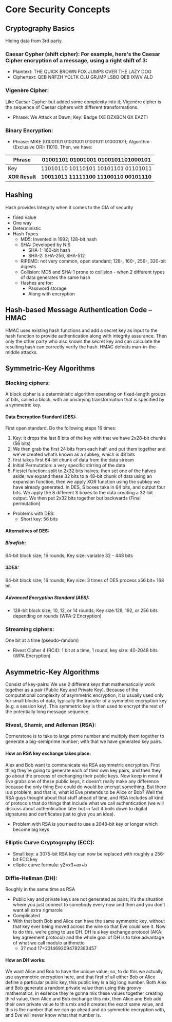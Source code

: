 # Core Security Concepts
## Cryptography Basics
Hiding data from 3rd party.
### Caesar Cypher (shift cipher): For example, here's the Caesar Cipher encryption of a message, using a right shift of 3:
* Plaintext:  THE QUICK BROWN FOX JUMPS OVER THE LAZY DOG
* Ciphertext: QEB NRFZH YOLTK CLU GRJMP LSBO QEB IXWV ALD

### Vigenère Cipher:
Like Caesar Cypher but added some complexity into it; Vigenère cipher is the sequence of Caesar ciphers with different transformations.
* Phrase: We Attack at Dawn; Key: Badge (XE DZXBCN GX EAZT)

### Binary Encryption:
  * Phrase: MIKE (01001101 01001001 01001011 01000101); Algorithm (Exclusive OR): 11010. Then, we have:

| Phrase | 01001101 01001001 0100101101000101 |
| --- | --- |
| Key | 11010110 10110101 10101101 01101011 |
|__XOR Result__|__10011011 11111100 11100110 00101110__|

## Hashing
Hash provides Integrity when it comes to the CIA of security
* fixed value
* One way
* Deterministic
* Hash Types
  * MD5: Invented in 1992; 128-bit hash
  * SHA: Developed by NIS
    * SHA-1: 160-bit hash
    * SHA-2: SHA-256, SHA-512
  * RIPEMD: not very common, open standard; 128-, 160-, 256-, 320-bit digests
  * Collision: MD5 and SHA-1 prone to collision - when 2 different types of data generates the same hash
  * Hashes are for:
    * Password storage
    * Along with encryption

## Hash-based Message Authentication Code – HMAC
HMAC uses existing hash functions and add a secret key as input to the hash function to provide authentication along with integrity assurance. Then only the other party who also knows the secret key and can calculate the resulting hash can correctly verify the hash. HMAC defeats man-in-the-middle attacks.

## Symmetric-Key Algorithms
### Blocking ciphers:
A block cipher is a deterministic algorithm operating on fixed-length groups of bits, called a block, with an unvarying transformation that is specified by a symmetric key.
#### Data Encryption Standard (DES):
First open standard. Do the following steps 16 times:
1.	Key: it drops the last 8 bits of the key with that we have 2x28-bit chunks (56 bits)
2.	We then grab the first 24 bits from each half, and put them together and we’ve created what’s known as a subkey, which is 48 bits
3.	first takes first 64-bit chunk of data from the data stream
4.	Initial Permutation: a very specific stirring of the data
5.	Fiestel function: split to 2x32 bits halves; then set one of the halves aside; we expand these 32 bits to a 48-bit chunk of data using an expansion function, then we apply XOR function using the subkey we have already generated. In DES, S boxes take in 64 bits, and output four bits. We apply the 8 different S boxes to the data creating a 32-bit output. We then put 2x32 bits together but backwards (Final permutation)
* Problems with DES:
  * Short key: 56 bits
#### Alternatives of DES:

##### Blowfish:
64-bit block size; 16 rounds; Key size: variable 32 - 448 bits
##### 3DES:
64-bit block size; 16 rounds; Key size: 3 times of DES process x56 bit= 168 bit

##### Advanced Encryption Standard (AES):
  * 128-bit block size; 10, 12, or 14 rounds; Key size:128, 192, or 256 bits depending on rounds (WPA-2 Encryption)

### Streaming ciphers:
One bit at a time (pseudo-random)
* Rivest Cipher 4 (RC4): 1 bit at a time, 1 round, key size: 40-2048 bits (WPA Encryption)

## Asymmetric-Key Algorithms
Consist of key-pairs: We use 2 different keys that mathematically work together as a pair (Public Key and Private Key). Because of the computational complexity of asymmetric encryption, it is usually used only for small blocks of data, typically the transfer of a symmetric encryption key (e.g. a session key). This symmetric key is then used to encrypt the rest of the potentially long message sequence.

### Rivest, Shamir, and Adleman (RSA):
Cornerstone is to take to large prime number and multiply them together to generate a big-semiprime number; with that we have generated key pairs.
#### How an RSA key exchange takes place:
Alex and Bob want to communicate via RSA asymmetric encryption. First thing they’re going to generate each of their own key pairs, and then they go about the process of exchanging their public keys. Now keep in mind if Eve grabs one of these public keys, it doesn’t really make any difference because the only thing Eve could do would be encrypt something. But there is a problem, and that is, what id Eve pretends to be Alice or Bob? Well the RSA guys thought about that stuff ahead of time, and RSA includes all kind of protocols that do things that include what we call authentication (we will discuss about authentication later but in fact it boils down to digital signatures and certificates just to give you an idea).
* Problem with RSA is you need to use a 2048-bit key or longer which become big keys

### Elliptic Curve Cryptography (ECC):
* Small key: a 3075-bit RSA key can now be replaced with roughly a 256-bit ECC key
* elliptic curve formula: y2=x3+ax+b

### Diffie-Hellman (DH):
Roughly in the same time as RSA
* Public key and private keys are not generated as pairs; it’s the situation where you just connect to somebody every now and then and you don’t want all extra rigmarole
* Complicated
* With that both Bob and Alice can have the same symmetric key, without that key ever being moved across the wire so that Eve could see it. Now to do this, we’re going to use DH. DH is a key exchange protocol (AKA: key agreement protocol) and the whole goal of DH is to take advantage of what we call modulo arithmetic
  * 3? mod 17=2314692094782383457

#### How an DH works:
We want Alice and Bob to have the unique value; so, to do this we actually use asymmetric encryption here, and that first of all either Bob or Alice define a particular public key, this public key is a big long number. Both Alex and Bob generate a random private value then using this groovy mathematics, in essence they’re gonna mix these values together creating third value, then Alice and Bob exchange this mix, then Alice and Bob add their own private value to this mix and it creates the exact same value, and this is the number that we can go ahead and do symmetric encryption with, and Eve will never know what that number is.
